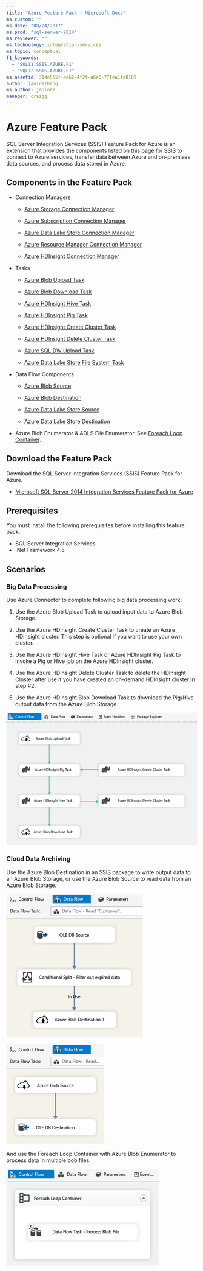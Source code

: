 ```yaml
---
title: "Azure Feature Pack | Microsoft Docs"
ms.custom: ""
ms.date: "08/24/2017"
ms.prod: "sql-server-2014"
ms.reviewer: ""
ms.technology: integration-services
ms.topic: conceptual
f1_keywords: 
  - "SQL11.SSIS.AZURE.F1"
  - "SQL12.SSIS.AZURE.F1"
ms.assetid: 31de555f-ae62-4f2f-a6a6-77fea1fa8189
author: janinezhang
ms.author: janinez
manager: craigg
---
```

# Azure Feature Pack
SQL Server Integration Services (SSIS) Feature Pack for Azure is an extension that provides the components listed on this page for SSIS to connect to Azure services, transfer data between Azure and on-premises data sources, and process data stored in Azure.

## Components in the Feature Pack
  
-   Connection Managers  
  
    -   [Azure Storage Connection Manager](connection-manager/azure-storage-connection-manager.md)  
  
    -   [Azure Subscription Connection Manager](connection-manager/azure-subscription-connection-manager.md)  
    
    -   [Azure Data Lake Store Connection Manager](../../2014/integration-services/azure-data-lake-store-connection-manager.md)
    
    -   [Azure Resource Manager Connection Manager](../../2014/integration-services/azure-resource-manager-connection-manager.md)
    
    -   [Azure HDInsight Connection Manager](../../2014/integration-services/azure-hdinsight-connection-manager.md)
  
-   Tasks  
  
    -   [Azure Blob Upload Task](control-flow/azure-blob-upload-task.md)  
  
    -   [Azure Blob Download Task](control-flow/azure-blob-download-task.md)  
  
    -   [Azure HDInsight Hive Task](control-flow/azure-hdinsight-hive-task.md)  
  
    -   [Azure HDInsight Pig Task](https://msdn.microsoft.com/library/mt146781(v=sql.120).aspx)
  
    -   [Azure HDInsight Create Cluster Task](control-flow/azure-hdinsight-create-cluster-task.md)  
  
    -   [Azure HDInsight Delete Cluster Task](control-flow/azure-hdinsight-delete-cluster-task.md)
    
    -   [Azure SQL DW Upload Task](../../2014/integration-services/azure-sql-dw-upload-task.md)    
    
    -   [Azure Data Lake Store File System Task](control-flow/file-system-task.md)    
  
-   Data Flow Components  
  
    -   [Azure Blob Source](https://msdn.microsoft.com/library/mt146775(v=sql.120).aspx)  
  
    -   [Azure Blob Destination](data-flow/azure-blob-destination.md)  
    
    -   [Azure Data Lake Store Source](../../2014/integration-services/azure-data-lake-store-source.md)
    
    -   [Azure Data Lake Store Destination](../../2014/integration-services/azure-data-lake-store-destination.md)
  
-   Azure Blob Enumerator & ADLS File Enumerator. See [Foreach Loop Container](control-flow/foreach-loop-container.md).  
  
 
## Download the Feature Pack  
Download the SQL Server Integration Services (SSIS) Feature Pack for Azure.  
  
-   [Microsoft SQL Server 2014 Integration Services Feature Pack for Azure](https://www.microsoft.com/download/details.aspx?id=47366)  

## Prerequisites  
You must install the following prerequisites before installing this feature pack.  
  
-   SQL Server Integration Services  
-   .Net Framework 4.5  
  
## Scenarios  
  
### Big Data Processing  
 Use Azure Connector to complete following big data processing work:  
  
1.  Use the Azure Blob Upload Task to upload input data to Azure Blob Storage.  
  
2.  Use the Azure HDInsight Create Cluster Task to create an Azure HDInsight cluster. This step is optional if you want to use your own cluster.  
  
3.  Use the Azure HDInsight Hive Task or Azure HDInsight Pig Task to invoke a Pig or Hive job on the Azure HDInsight cluster.  
  
4.  Use the Azure HDInsight Delete Cluster Task to delete the HDInsight Cluster after use if you have created an on-demand HDInsight cluster in step #2.  
  
5.  Use the Azure HDInsight Blob Download Task to download the Pig/Hive output data from the Azure Blob Storage.  
  
 ![SSIS-AzureConnector-BigDataScenario](media/ssis-azureconnector-bigdatascenario.png "SSIS-AzureConnector-BigDataScenario")  
  
### Cloud Data Archiving  
 Use the Azure Blob Destination in an SSIS package to write output data to an Azure Blob Storage, or use the Azure Blob Source to read data from an Azure Blob Storage.  
  
 ![SSIS-AzureConnector-CloudArchive-1](media/ssis-azureconnector-cloudarchive-1.png "SSIS-AzureConnector-CloudArchive-1")  
  
 ![SSIS-AzureConnector-CloudArchive-2](media/ssis-azureconnector-cloudarchive-2.png "SSIS-AzureConnector-CloudArchive-2")  
  
 And use the Foreach Loop Container with Azure Blob Enumerator to process data in multiple bob files.  
  
 ![SSIS-AzureConnector-CloudArchive-3](media/ssis-azureconnector-cloudarchive-3.png "SSIS-AzureConnector-CloudArchive-3")  
  
  
